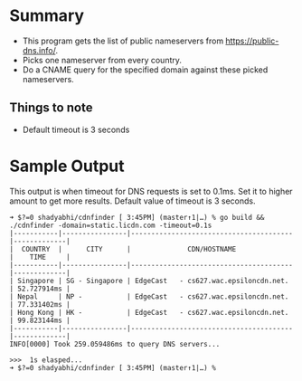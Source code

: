 # Summary

* This program gets the list of public nameservers from https://public-dns.info/.
* Picks one nameserver from every country. 
* Do a CNAME query for the specified domain against these picked nameservers.

## Things to note

* Default timeout is 3 seconds

# Sample Output

This output is when timeout for DNS requests is set to 0.1ms. Set it to higher amount to get more results.
Default value of timeout is 3 seconds.

```
➜ $?=0 shadyabhi/cdnfinder [ 3:45PM] (master↑1|…) % go build && ./cdnfinder -domain=static.licdn.com -timeout=0.1s
|-----------|----------------|----------------------------------------|-------------|
|  COUNTRY  |      CITY      |              CDN/HOSTNAME              |    TIME     |
|-----------|----------------|----------------------------------------|-------------|
| Singapore | SG - Singapore | EdgeCast   - cs627.wac.epsiloncdn.net. | 52.727914ms |
| Nepal     | NP -           | EdgeCast   - cs627.wac.epsiloncdn.net. | 77.331402ms |
| Hong Kong | HK -           | EdgeCast   - cs627.wac.epsiloncdn.net. | 99.823144ms |
|-----------|----------------|----------------------------------------|-------------|
INFO[0000] Took 259.059486ms to query DNS servers...

>>>  1s elasped...
➜ $?=0 shadyabhi/cdnfinder [ 3:45PM] (master↑1|…) %
```
